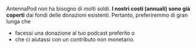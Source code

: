 AntennaPod non ha bisogno di molti soldi. **I nostri costi (annuali) sono già
coperti** dai fondi delle donazioni esistenti. Pertanto, preferiremmo di gran
lunga che

* facessi una donazione al tuo podcast preferito o
* che ci aiutassi con un contributo non monetario.
